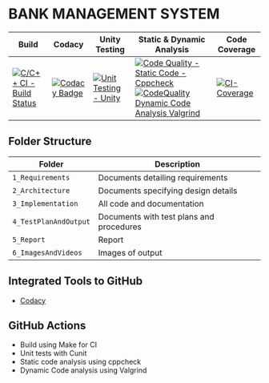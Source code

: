 #                                                  BANK MANAGEMENT SYSTEM


Build | Codacy | Unity Testing| Static & Dynamic Analysis|Code Coverage
------|----------|-------|---------|---------
[![C/C++ CI - Build Status](https://github.com/260213/Mini_project_260213/actions/workflows/CIBuild.yml/badge.svg)](https://github.com/260213/Mini_project_260213/actions/workflows/CIBuild.yml)|[![Codacy Badge](https://app.codacy.com/project/badge/Grade/0427c0b45ef24bfb8b4375ad6290b618)](https://www.codacy.com/gh/260213/Mini_project_260213/dashboard?utm_source=github.com&amp;utm_medium=referral&amp;utm_content=260213/Mini_project_260213&amp;utm_campaign=Badge_Grade)|[![Unit Testing - Unity](https://github.com/260213/Mini_project_260213/actions/workflows/unity.yml/badge.svg)](https://github.com/260213/Mini_project_260213/actions/workflows/unity.yml)|[![Code Quality - Static Code - Cppcheck](https://github.com/260213/Mini_project_260213/actions/workflows/cppcheck.yml/badge.svg)](https://github.com/260213/Mini_project_260213/actions/workflows/cppcheck.yml)[![CodeQuality Dynamic Code Analysis Valgrind](https://github.com/260213/Mini_project_260213/actions/workflows/Valgrind.yml/badge.svg)](https://github.com/260213/Mini_project_260213/actions/workflows/Valgrind.yml)|[![CI-Coverage](https://github.com/260213/Mini_project_260213/actions/workflows/gcov.yml/badge.svg)](https://github.com/260213/Mini_project_260213/actions/workflows/gcov.yml)

## Folder Structure
Folder             | Description
-------------------| -----------------------------------------
`1_Requirements`   | Documents detailing requirements
`2_Architecture`   | Documents specifying design details
`3_Implementation` | All code and documentation
`4_TestPlanAndOutput`      | Documents with test plans and procedures
`5_Report`         | Report
`6_ImagesAndVideos`| Images of output

## Integrated Tools to GitHub
*  [Codacy](https://www.codacy.com/)

## GitHub Actions
* Build using Make for CI
* Unit tests with Cunit
* Static code analysis using cppcheck
* Dynamic Code analysis using Valgrind
